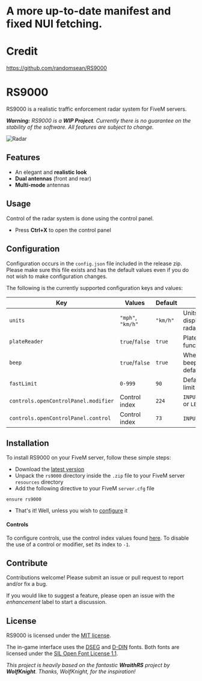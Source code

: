 # A more up-to-date manifest and fixed NUI fetching.

# Credit 

https://github.com/randomsean/RS9000

# RS9000
RS9000 is a realistic traffic enforcement radar system for FiveM servers.


***Warning:** RS9000 is a **WIP Project**. Currently there is no guarantee on the stability of the software. All features are subject to change.*

![Radar](https://i.imgur.com/Ugp6wLo.png)

## Features

* An elegant and **realistic look**
* **Dual antennas** (front and rear)
* **Multi-mode** antennas

## Usage

Control of the radar system is done using the control panel.

* Press **Ctrl+X** to open the control panel


## Configuration

Configuration occurs in the `config.json` file included in the release zip. Please make sure this file exists and has the default values  even if you do not wish to make configuration changes.

The following is the currently supported configuration keys and values:

| Key                                  | Values            | Default | Notes                                 |
| ------------------------------------ | ----------------- | ------- | ------------------------------------- |
| `units`                              | `"mph"`, `"km/h"` | `"km/h"` | Units of speed displayed on the radar |
| `plateReader`                        | `true`/`false`    | `true`  | Plate reader functionality            |
| `beep`                               | `true`/`false`    | `true`  | Whether or not beep is on by default  |
| `fastLimit`                          | `0-999`           | `90`    | Default fast speed limit              |
| `controls.openControlPanel.modifier` | Control index     | `224`   | `INPUT_SCRIPT_RLEFT` or `LEFT CTRL`   |
| `controls.openControlPanel.control`  | Control index     | `73`    | `INPUT_VEH_DUCK` or `X`               |

## Installation

To install RS9000 on your FiveM server, follow these simple steps:
* Download the [latest version](https://github.com/GreveGit/rs9000/releases/tag/v1.0)
* Unpack the `rs9000` directory inside the `.zip` file to your FiveM server `resources` directory
* Add the following directive to your FiveM `server.cfg` file
```
ensure rs9000
```
* That's it! Well, unless you wish to [configure](#configuration) it

#### Controls

To configure controls, use the control index values found [here](https://docs.fivem.net/game-references/controls/). To disable the use of a control or modifier, set its index to `-1`.

## Contribute

Contributions welcome! Please submit an issue or pull request to report and/or fix a bug.

If you would like to suggest a feature, please open an issue with the *enhancement* label to start a discussion.

## License

RS9000 is licensed under the [MIT license](https://github.com/randomsean/RS9000/blob/master/LICENSE).

The in-game interface uses the [DSEG](https://www.keshikan.net/fonts-e.html) and [D-DIN](https://www.datto.com/fonts/d-din/) fonts. Both fonts are licensed under the [SIL Open Font License 1.1](https://scripts.sil.org/OFL).

*This project is heavily based on the fantastic **WraithRS** project by **WolfKnight**. Thanks, WolfKnight, for the inspiration!*